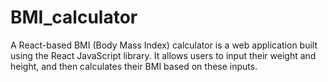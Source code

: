 # BMI_calculator
A React-based BMI (Body Mass Index) calculator is a web application built using the React JavaScript library. It allows users to input their weight and height, and then calculates their BMI based on these inputs.
